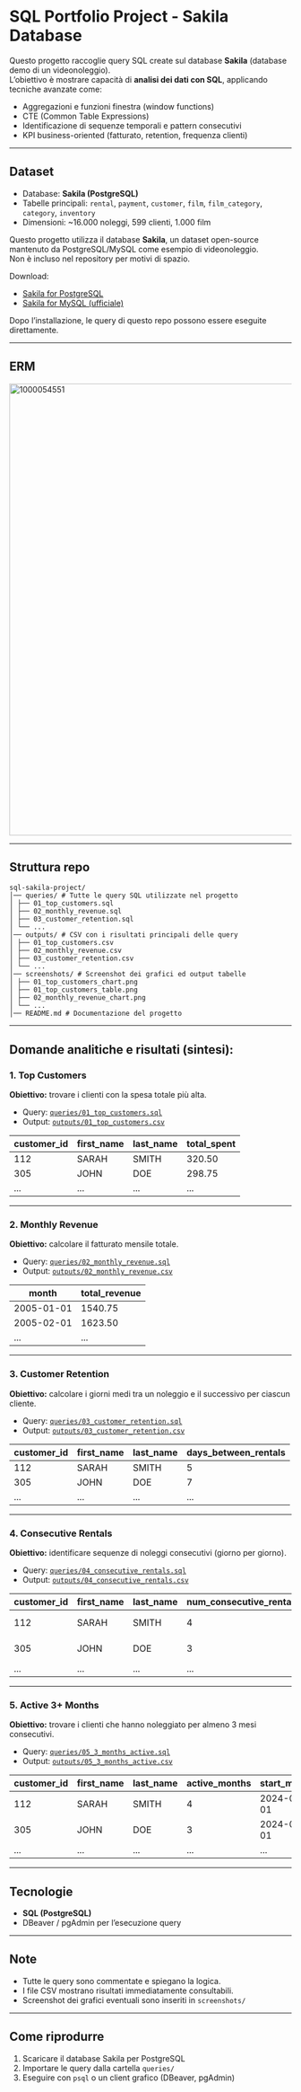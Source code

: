# SQL Portfolio Project - Sakila Database

Questo progetto raccoglie query SQL create sul database **Sakila** (database demo di un videonoleggio).  
L’obiettivo è mostrare capacità di **analisi dei dati con SQL**, applicando tecniche avanzate come:
- Aggregazioni e funzioni finestra (window functions)
- CTE (Common Table Expressions)
- Identificazione di sequenze temporali e pattern consecutivi
- KPI business-oriented (fatturato, retention, frequenza clienti)

---

## Dataset
- Database: **Sakila (PostgreSQL)**
- Tabelle principali: `rental`, `payment`, `customer`, `film`, `film_category`, `category`, `inventory`
- Dimensioni: ~16.000 noleggi, 599 clienti, 1.000 film
  
Questo progetto utilizza il database **Sakila**, un dataset open-source mantenuto da PostgreSQL/MySQL come esempio di videonoleggio.  
Non è incluso nel repository per motivi di spazio.  

 Download:
- [Sakila for PostgreSQL](https://github.com/jOOQ/sakila)  
- [Sakila for MySQL (ufficiale)](https://dev.mysql.com/doc/sakila/en/)  

Dopo l’installazione, le query di questo repo possono essere eseguite direttamente.

---

## ERM
<img width="1219" height="805" alt="1000054551" src="https://github.com/user-attachments/assets/92194625-5909-436f-ab1b-8502896417e8" />

---

## Struttura repo

```
sql-sakila-project/
│── queries/ # Tutte le query SQL utilizzate nel progetto
│ ├── 01_top_customers.sql
│ ├── 02_monthly_revenue.sql
│ ├── 03_customer_retention.sql
│ └── ...
│── outputs/ # CSV con i risultati principali delle query
│ ├── 01_top_customers.csv
│ ├── 02_monthly_revenue.csv
│ ├── 03_customer_retention.csv
│ └── ...
│── screenshots/ # Screenshot dei grafici ed output tabelle
│ ├── 01_top_customers_chart.png
│ ├── 01_top_customers_table.png
│ ├── 02_monthly_revenue_chart.png
│ └── ...
│── README.md # Documentazione del progetto
```
---

## Domande analitiche e risultati (sintesi):

### 1. Top Customers
**Obiettivo:** trovare i clienti con la spesa totale più alta.  
- Query: [`queries/01_top_customers.sql`](queries/01_top_customers.sql)  
- Output: [`outputs/01_top_customers.csv`](outputs/01_top_customers.csv)
     
| customer_id | first_name | last_name | total_spent |
| ------------|------------|-----------|-------------|
| 112         | SARAH      | SMITH     | 320.50      |
| 305         | JOHN       | DOE       | 298.75      |
| ...         | ...        | ...       | ...         |
---

### 2. Monthly Revenue
**Obiettivo:** calcolare il fatturato mensile totale.  
- Query: [`queries/02_monthly_revenue.sql`](queries/02_monthly_revenue.sql)
- Output: [`outputs/02_monthly_revenue.csv`](outputs/02_monthly_revenue.csv)

| month      | total_revenue |
|------------|---------------|
| 2005-01-01 | 1540.75       |
| 2005-02-01 | 1623.50       |
| ...        | ...           |
---

### 3. Customer Retention
**Obiettivo:** calcolare i giorni medi tra un noleggio e il successivo per ciascun cliente.  
- Query: [`queries/03_customer_retention.sql`](queries/03_customer_retention.sql)
- Output: [`outputs/03_customer_retention.csv`](outputs/03_customer_retention.csv)

| customer_id | first_name | last_name | days_between_rentals |
|-------------|------------|-----------|----------------------|
| 112         | SARAH      | SMITH     | 5                    |
| 305         | JOHN       | DOE       | 7                    |
| ...         | ...        | ...       | ...                  |
---

### 4. Consecutive Rentals
**Obiettivo:** identificare sequenze di noleggi consecutivi (giorno per giorno).  
- Query: [`queries/04_consecutive_rentals.sql`](queries/04_consecutive_rentals.sql)
- Output: [`outputs/04_consecutive_rentals.csv`](outputs/04_consecutive_rentals.csv)

| customer_id | first_name | last_name | num_consecutive_rentals | start_date | end_date   |
|-------------|------------|-----------|-------------------------|------------|------------|
| 112         | SARAH      | SMITH     | 4                       | 2005-01-10 | 2005-01-13 |
| 305         | JOHN       | DOE       | 3                       | 2005-02-01 | 2005-02-03 |
| ...         | ...        | ...       | ...                     | ...        | ...        |
---

### 5. Active 3+ Months
**Obiettivo:** trovare i clienti che hanno noleggiato per almeno 3 mesi consecutivi.  
- Query: [`queries/05_3_months_active.sql`](queries/05_3_months_active.sql)
- Output: [`outputs/05_3_months_active.csv`](outputs/05_3_months_active.csv)  

| customer_id | first_name | last_name | active_months | start_month | end_month  | total_paid |
|-------------|------------|-----------|---------------|-------------|------------|------------|
| 112         | SARAH      | SMITH     | 4             | 2024-01-01  | 2024-04-01 | 120.50     |
| 305         | JOHN       | DOE       | 3             | 2024-02-01  | 2024-04-01 | 98.75      |
| ...         | ...        | ...       | ...           | ...         | ...        | ...        |

---

## Tecnologie
- **SQL (PostgreSQL)**
- DBeaver / pgAdmin per l’esecuzione query

---

## Note
- Tutte le query sono commentate e spiegano la logica.  
- I file CSV mostrano risultati immediatamente consultabili.  
- Screenshot dei grafici eventuali sono inseriti in `screenshots/`

---

## Come riprodurre
1. Scaricare il database Sakila per PostgreSQL  
2. Importare le query dalla cartella `queries/`  
3. Eseguire con `psql` o un client grafico (DBeaver, pgAdmin)
